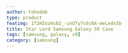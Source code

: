 ```yaml
---
author: tokodab
type: product
featimg: 1T2HIozHs82_-znOTy7c6cNX-meLedx5b
title: Star Lord Samsung Galaxy S9 Case
tags: [samsung, galaxy, s9]
category: [samsung]
---
```

